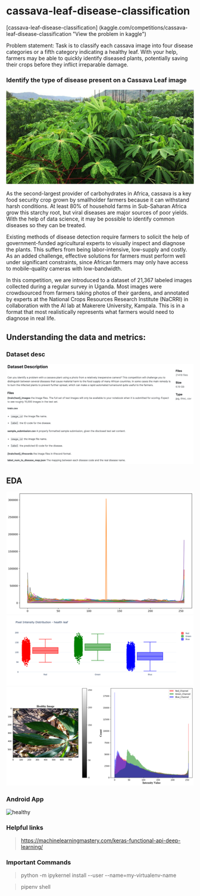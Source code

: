 # cassava-leaf-disease-classification 

[cassava-leaf-disease-classification] (kaggle.com/competitions/cassava-leaf-disease-classification "View the problem in kaggle")

Problem statement: Task is to classify each cassava image into four disease categories or a fifth category indicating a healthy leaf. With your help, farmers may be able to quickly identify diseased plants, potentially saving their crops before they inflict irreparable damage.

### Identify the type of disease present on a Cassava Leaf image
<picture>
 <source media="(prefers-color-scheme: dark)" srcset="imgs/cassava-leaf.jpeg">
 <source media="(prefers-color-scheme: light)" srcset="imgs/cassava-leaf.jpeg">
 <img alt="Cassava-leaf" src="imgs/cassava-leaf.jpeg">
</picture>

As the second-largest provider of carbohydrates in Africa, cassava is a key food security crop grown by smallholder farmers because it can withstand harsh conditions. At least 80% of household farms in Sub-Saharan Africa grow this starchy root, but viral diseases are major sources of poor yields. With the help of data science, it may be possible to identify common diseases so they can be treated.

Existing methods of disease detection require farmers to solicit the help of government-funded agricultural experts to visually inspect and diagnose the plants. This suffers from being labor-intensive, low-supply and costly. As an added challenge, effective solutions for farmers must perform well under significant constraints, since African farmers may only have access to mobile-quality cameras with low-bandwidth.

In this competition, we are introduced to a dataset of 21,367 labeled images collected during a regular survey in Uganda. Most images were crowdsourced from farmers taking photos of their gardens, and annotated by experts at the National Crops Resources Research Institute (NaCRRI) in collaboration with the AI lab at Makerere University, Kampala. This is in a format that most realistically represents what farmers would need to diagnose in real life.



## Understanding the data and metrics: 

### Dataset desc
<picture>
 <source media="(prefers-color-scheme: dark)" srcset="imgs/dataset-desc.png">
 <source media="(prefers-color-scheme: light)" srcset="imgs/dataset-desc.png">
 <img alt="Cassava-leaf" src="imgs/dataset-desc.png">
</picture>

## EDA 

<picture>
 <source media="(prefers-color-scheme: dark)" srcset="outputs/pixel-intensity-dist-red-channel.png">
 <source media="(prefers-color-scheme: light)" srcset="outputs/pixel-intensity-dist-red-channel.png">
 <img alt="pixel-intensity-dist-red-channel" src="outputs/pixel-intensity-dist-red-channel.png">
</picture>

<picture>
 <source media="(prefers-color-scheme: dark)" srcset="outputs/boxplot_healthy_rgb_channels.png">
 <source media="(prefers-color-scheme: light)" srcset="outputs/boxplot_healthy_rgb_channels.png">
 <img alt="boxplot_healthy_rgb_channels" src="outputs/boxplot_healthy_rgb_channels.png">
</picture>

<picture>
 <source media="(prefers-color-scheme: dark)" srcset="outputs/pixel-intensity-dist.png">
 <source media="(prefers-color-scheme: light)" srcset="outputs/pixel-intensity-dist.png">
 <img alt="pixel-intensity-dist" src="outputs/pixel-intensity-dist.png">
</picture>


### Android App 

<picture>
 <source media="(prefers-color-scheme: dark)" srcset="outputs/cmd_healthy.gif" width="400" height="800">
 <source media="(prefers-color-scheme: light)" srcset="outputs/cmd_healthy.gif" width="400" height="800">
 <img alt="healthy" src="outputs/healthy.gif" width="400" height="800">
</picture>


### Helpful links
> https://machinelearningmastery.com/keras-functional-api-deep-learning/

### Important Commands

> python -m ipykernel install --user --name=my-virtualenv-name

> pipenv shell
